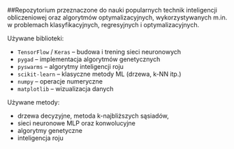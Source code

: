 ##Repozytorium przeznaczone do nauki popularnych technik inteligencji obliczeniowej oraz algorytmów optymalizacyjnych, wykorzystywanych m.in. w problemach klasyfikacyjnych, regresyjnych i optymalizacyjnych.

Używane biblioteki:
- `TensorFlow` / `Keras` – budowa i trening sieci neuronowych
- `pygad` – implementacja algorytmów genetycznych
- `pyswarms` – algorytmy inteligencji roju
- `scikit-learn` – klasyczne metody ML (drzewa, k-NN itp.)
- `numpy` – operacje numeryczne
- `matplotlib` – wizualizacja danych

Używane metody:
- drzewa decyzyjne, metoda k-najbliższych sąsiadów,
- sieci neuronowe MLP oraz konwolucyjne
- algorytmy genetyczne
- inteligencja roju
